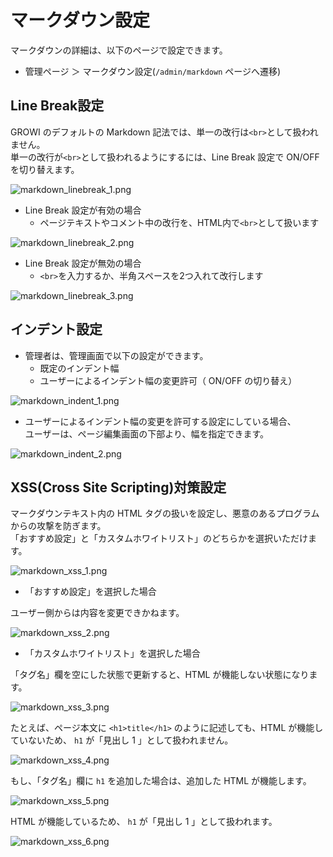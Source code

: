 # マークダウン設定

マークダウンの詳細は、以下のページで設定できます。  

- 管理ページ ＞ マークダウン設定(`/admin/markdown` ページへ遷移)

## Line Break設定

GROWI のデフォルトの Markdown 記法では、単一の改行は`<br>`として扱われません。  
単一の改行が`<br>`として扱われるようにするには、Line Break 設定で ON/OFF を切り替えます。

<img :src="$withBase('/assets/images/ja/markdown_linebreak_1.png')" alt="markdown_linebreak_1.png">

- Line Break 設定が有効の場合
  - ページテキストやコメント中の改行を、HTML内で`<br>`として扱います

<img :src="$withBase('/assets/images/ja/markdown_linebreak_2.png')" alt="markdown_linebreak_2.png">

- Line Break 設定が無効の場合
  - `<br>`を入力するか、半角スペースを2つ入れて改行します

<img :src="$withBase('/assets/images/ja/markdown_linebreak_3.png')" alt="markdown_linebreak_3.png">

## インデント設定

- 管理者は、管理画面で以下の設定ができます。
  - 既定のインデント幅
  - ユーザーによるインデント幅の変更許可（ ON/OFF の切り替え）

<img :src="$withBase('/assets/images/ja/markdown_indent_1.png')" alt="markdown_indent_1.png">

- ユーザーによるインデント幅の変更を許可する設定にしている場合、  
ユーザーは、ページ編集画面の下部より、幅を指定できます。

<img :src="$withBase('/assets/images/ja/markdown_indent_2.png')" alt="markdown_indent_2.png">


## XSS(Cross Site Scripting)対策設定

マークダウンテキスト内の HTML タグの扱いを設定し、悪意のあるプログラムからの攻撃を防ぎます。  
「おすすめ設定」と「カスタムホワイトリスト」のどちらかを選択いただけます。

<img :src="$withBase('/assets/images/ja/markdown_xss_1.png')" alt="markdown_xss_1.png">

- 「おすすめ設定」を選択した場合

ユーザー側からは内容を変更できかねます。

<img :src="$withBase('/assets/images/ja/markdown_xss_2.png')" alt="markdown_xss_2.png">

- 「カスタムホワイトリスト」を選択した場合

「タグ名」欄を空にした状態で更新すると、HTML が機能しない状態になります。

<img :src="$withBase('/assets/images/ja/markdown_xss_3.png')" alt="markdown_xss_3.png">


たとえば、ページ本文に `<h1>title</h1>` のように記述しても、HTML が機能していないため、 `h1` が「見出し 1 」として扱われません。

<img :src="$withBase('/assets/images/ja/markdown_xss_4.png')" alt="markdown_xss_4.png">

もし、「タグ名」欄に `h1` を追加した場合は、追加した HTML が機能します。

<img :src="$withBase('/assets/images/ja/markdown_xss_5.png')" alt="markdown_xss_5.png">

HTML が機能しているため、 `h1` が「見出し 1 」として扱われます。

<img :src="$withBase('/assets/images/ja/markdown_xss_6.png')" alt="markdown_xss_6.png">
